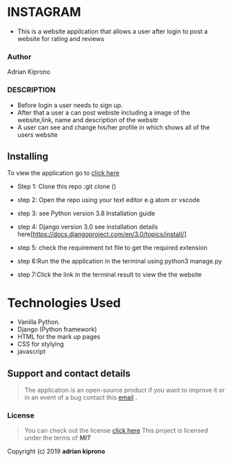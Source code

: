 # INSTAGRAM
- This is a website appilcation that allows a user after login to post a website for rating and reviews 


### Author

 Adrian Kiprono 

 ### DESCRIPTION
 - Before login a user needs to sign up.
 - After that a user a can post webiste including a image of the website,link, name and description of the websitr
 - A user can see and change his/her profile in which shows all of the  users website


 
## Installing 

To view the application go to [click here](https://github.com/adriankiprono/awards-project.git )

- Step 1: Clone this repo :git clone ()

- step 2: Open the repo using your text editor e.g atom or vscode

- step 3: see Python version 3.8 Installation guide

- step 4: Django version 3.0 see installation details here[https://docs.djangoproject.com/en/3.0/topics/install/]

- step 5: check the requirement txt file to get the required extension

- step 6:Run the the application in  the terminal using python3 manage.py

- step 7:Click the link in the terminal result to view the the website


# Technologies Used

- Vanilla Python.
- Django (Python framework)
- HTML for the mark up pages
- CSS for stylying
- javascript

## Support and contact details
>The application is an open-source product if you  want to improve it or in an event of a bug  contact this
> [email](tuimuradrian6@gmail.com) .
### License
>You can check out the license [click here](LICENSE)
This project is licensed under the terms of **MIT**

Copyright (c) 2019 **adrian  kiprono**